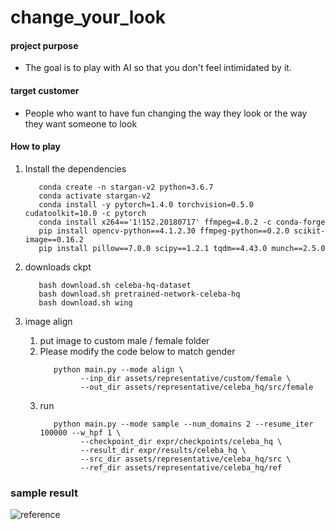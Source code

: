 # change_your_look

#### project purpose
- The goal is to play with AI so that you don't feel intimidated by it.

#### target customer
- People who want to have fun changing the way they look or the way they want someone to look

#### How to play
1. Install the dependencies
   ```
      conda create -n stargan-v2 python=3.6.7
      conda activate stargan-v2
      conda install -y pytorch=1.4.0 torchvision=0.5.0 cudatoolkit=10.0 -c pytorch
      conda install x264=='1!152.20180717' ffmpeg=4.0.2 -c conda-forge
      pip install opencv-python==4.1.2.30 ffmpeg-python==0.2.0 scikit-image==0.16.2
      pip install pillow==7.0.0 scipy==1.2.1 tqdm==4.43.0 munch==2.5.0
   ```

2. downloads ckpt
   ```
      bash download.sh celeba-hq-dataset
      bash download.sh pretrained-network-celeba-hq
      bash download.sh wing
   ```
3. image align
   1) put image to custom male / female folder
   2) Please modify the code below to match gender
      ```
         python main.py --mode align \
               --inp_dir assets/representative/custom/female \
               --out_dir assets/representative/celeba_hq/src/female
      ```
   3) run
      ```
         python main.py --mode sample --num_domains 2 --resume_iter 100000 --w_hpf 1 \
               --checkpoint_dir expr/checkpoints/celeba_hq \
               --result_dir expr/results/celeba_hq \
               --src_dir assets/representative/celeba_hq/src \
               --ref_dir assets/representative/celeba_hq/ref
      ```
      

### sample result
![reference](https://github.com/Bong-HoonLee/change_your_look/assets/115579916/c5bd232c-cdf2-4b81-b49b-21bee70d9810)
